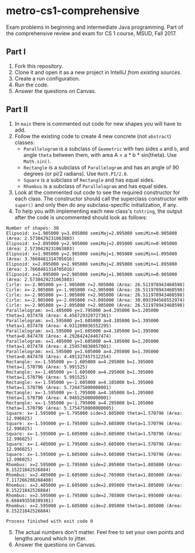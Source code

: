 # metro-cs1-comprehensive
Exam problems in beginning and intermediate Java programming. Part of the comprehensive review and exam for CS 1 course, MSUD, Fall 2017.

## Part I

1. Fork this repository.
2. Clone it and open it as a new project in IntelliJ _from existing sources_.
3. Create a run configuration.
4. Run the code.
5. Answer the questions on Canvas.

## Part II

1. In `main` there is commented out code for new shapes you will have to add.
2. Follow the existing code to create 4 new concrete (not `abstract`) classes:
    * `Parallelogram` is a subclass of `Geometric` with two sides `a` and `b`, and angle `theta` between them, with area A = a * b * sin(theta). Use `Math.sin()`.
    * `Rectangle` is a subclass of `Parallelogram` and has an angle of 90 degrees (or pi/2 radians). Use `Math.PI/2.0`.
    * `Square` is a subclass of `Rectangle` and has equal sides.
    * `Rhombus` is a subclass of `Parallelogram` and has equal sides.
3. Look at the commented out code to see the required constructor for each class. The constructor should call the superclass constructor with `super()` and only then do any subclass-specific initialization, if any.
4. To help you with implementing each new class's `toString`, the output after the code is uncommented should look as follows:
```text
Number of shapes: 30
Elipsoid: x=1.905000 y=3.095000 semiMaj=2.095000 semiMin=0.905000 (Area: 2.5730429231063803)
Elipsoid: x=2.095000 y=2.905000 semiMaj=2.095000 semiMin=0.905000 (Area: 2.5730429231063803)
Elipsoid: x=1.905000 y=2.905000 semiMaj=1.905000 semiMin=1.095000 (Area: 3.7668481314705016)
Elipsoid: x=2.095000 y=2.905000 semiMaj=2.095000 semiMin=1.095000 (Area: 3.7668481314705016)
Elipsoid: x=2.095000 y=2.905000 semiMaj=1.905000 semiMin=0.905000 (Area: 2.5730429231063803)
Cirle: x=-2.905000 y=-1.905000 r=2.905000 (Area: 26.511978943460598)
Cirle: x=-2.905000 y=-1.905000 r=2.905000 (Area: 26.511978943460598)
Cirle: x=-2.905000 y=-1.905000 r=2.905000 (Area: 26.511978943460598)
Cirle: x=-2.905000 y=-2.095000 r=3.095000 (Area: 30.093394568552974)
Cirle: x=-2.905000 y=-2.095000 r=2.905000 (Area: 26.511978943460598)
Parallelogram: x=1.405000 y=1.795000 a=4.295000 b=1.205000 theta=1.037478 (Area: 4.456729329727361)
Parallelogram: x=1.595000 y=1.605000 a=4.105000 b=1.395000 theta=1.037478 (Area: 4.931209036552295)
Parallelogram: x=1.595000 y=1.605000 a=4.105000 b=1.395000 theta=0.847478 (Area: 4.292642424467474)
Parallelogram: x=1.405000 y=1.605000 a=4.105000 b=1.205000 theta=1.037478 (Area: 4.259574830857001)
Parallelogram: x=1.595000 y=1.605000 a=4.295000 b=1.395000 theta=0.847478 (Area: 4.491327457512254)
Rectangle: x=-1.595000 y=-1.605000 a=4.295000 b=1.395000 theta=1.570796 (Area: 5.991525)
Rectangle: x=-1.405000 y=-1.605000 a=4.295000 b=1.395000 theta=1.570796 (Area: 5.991525)
Rectangle: x=-1.595000 y=-1.605000 a=4.105000 b=1.395000 theta=1.570796 (Area: 5.726475000000001)
Rectangle: x=-1.595000 y=-1.795000 a=4.105000 b=1.205000 theta=1.570796 (Area: 4.946525000000001)
Rectangle: x=-1.595000 y=-1.795000 a=4.295000 b=1.205000 theta=1.570796 (Area: 5.1754750000000005)
Square: x=-1.595000 y=-1.795000 side=3.605000 theta=1.570796 (Area: 12.996025)
Square: x=-1.595000 y=-1.795000 side=3.605000 theta=1.570796 (Area: 12.996025)
Square: x=-1.595000 y=-1.605000 side=3.605000 theta=1.570796 (Area: 12.996025)
Square: x=-1.405000 y=-1.795000 side=3.605000 theta=1.570796 (Area: 12.996025)
Square: x=-1.595000 y=-1.605000 side=3.605000 theta=1.570796 (Area: 12.996025)
Rhombus: x=2.595000 y=-1.795000 side=2.895000 theta=1.805000 (Area: 8.15221842526884)
Rhombus: x=2.405000 y=-1.605000 side=2.705000 theta=1.805000 (Area: 7.117266208268408)
Rhombus: x=2.405000 y=-1.605000 side=2.895000 theta=1.805000 (Area: 8.15221842526884)
Rhombus: x=2.595000 y=-1.795000 side=2.705000 theta=1.995000 (Area: 6.668493558389301)
Rhombus: x=2.595000 y=-1.605000 side=2.895000 theta=1.805000 (Area: 8.15221842526884)

Process finished with exit code 0

```
5. The actual numbers don't matter. Feel free to set your own points and lengths around which to jitter.
6. Answer the questions on Canvas.